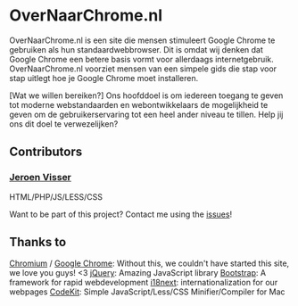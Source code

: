 # OverNaarChrome.nl

OverNaarChrome.nl is een site die mensen stimuleert Google Chrome te gebruiken als hun standaardwebbrowser. Dit is omdat wij denken dat Google Chrome een betere basis vormt voor allerdaags internetgebruik. OverNaarChrome.nl voorziet mensen van een simpele gids die stap voor stap uitlegt hoe je Google Chrome moet installeren.

[Wat we willen bereiken?]
Ons hoofddoel is om iedereen toegang te geven tot moderne webstandaarden en webontwikkelaars de mogelijkheid te geven om de gebruikerservaring tot een heel ander niveau te tillen. Help jij ons dit doel te verwezelijken?

## Contributors

### [Jeroen Visser](https://github.com/jeroenvisser101)
HTML/PHP/JS/LESS/CSS

Want to be part of this project? Contact me using the [issues](https://github.com/jeroenvisser101/OverNaarChrome.nl/issues)!

## Thanks to
[Chromium](http://www.chromium.org/) / [Google Chrome](http://chrome.google.com/): Without this, we couldn't have started this site, we love you guys! <3
[jQuery](https://github.com/jquery/jquery): Amazing JavaScript library
[Bootstrap](https://github.com/twitter/bootstrap): A framework for rapid webdevelopment
[i18next](https://github.com/jamuhl/i18next): internationalization for our webpages
[CodeKit](https://github.com/bdkjones/CodeKit): Simple JavaScript/Less/CSS Minifier/Compiler for Mac
